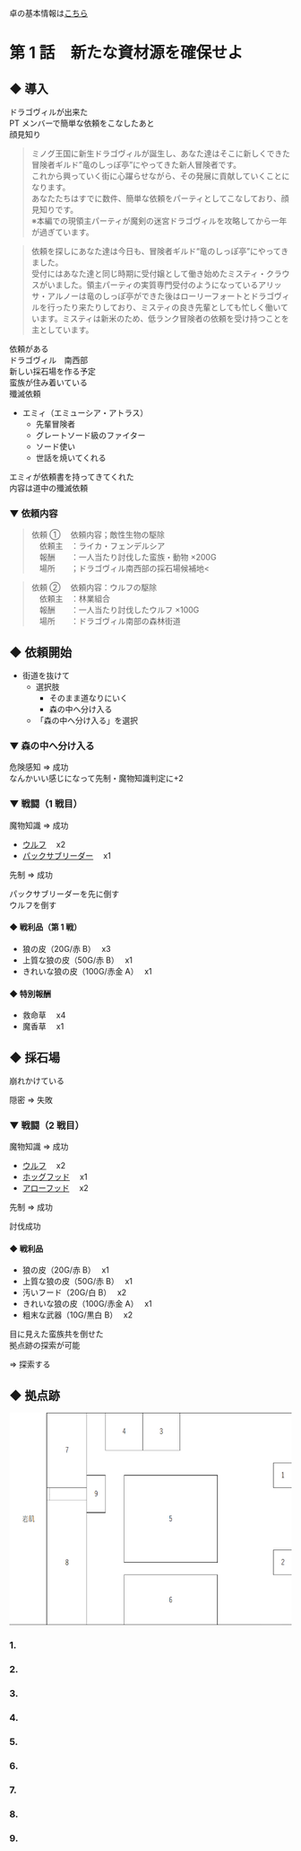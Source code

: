 卓の基本情報は[こちら](/HinaDoraSS/info.md)

# 第 1 話　新たな資材源を確保せよ

## ◆ 導入

ドラゴヴィルが出来た<br>
PT メンバーで簡単な依頼をこなしたあと<br>
顔見知り

> ミノグ王国に新生ドラゴヴィルが誕生し、あなた達はそこに新しくできた冒険者ギルド”竜のしっぽ亭”にやってきた新人冒険者です。<br>
> これから興っていく街に心躍らせながら、その発展に貢献していくことになります。<br>
> あなたたちはすでに数件、簡単な依頼をパーティとしてこなしており、顔見知りです。<br>
> ※本編での現領主パーティが魔剣の迷宮ドラゴヴィルを攻略してから一年が過ぎています。

> 依頼を探しにあなた達は今日も、冒険者ギルド“竜のしっぽ亭”にやってきました。<br>
> 受付にはあなた達と同じ時期に受付嬢として働き始めたミスティ・クラウスがいました。領主パーティの実質専門受付のようになっているアリッサ・アルノーは竜のしっぽ亭ができた後はローリーフォートとドラゴヴィルを行ったり来たりしており、ミスティの良き先輩としても忙しく働いています。ミスティは新米のため、低ランク冒険者の依頼を受け持つことを主としています。

依頼がある<br>
ドラゴヴィル　南西部<br>
新しい採石場を作る予定<br>
蛮族が住み着いている<br>
殲滅依頼

- エミィ（エミューシア・アトラス）
  - 先輩冒険者
  - グレートソード級のファイター
  - ソード使い
  - 世話を焼いてくれる

エミィが依頼書を持ってきてくれた<br>
内容は道中の殲滅依頼

### ▼ 依頼内容

> 依頼 ①
> 　依頼内容；敵性生物の駆除<br>
> 　依頼主　：ライカ・フェンデルシア<br>
> 　報酬　　：一人当たり討伐した蛮族・動物 ×200G<br>
> 　場所　　；ドラゴヴィル南西部の採石場候補地<

> 依頼 ②
> 　依頼内容：ウルフの駆除<br>
> 　依頼主　：林業組合<br>
> 　報酬　　：一人当たり討伐したウルフ ×100G<br>
> 　場所　　：ドラゴヴィル南部の森林街道

## ◆ 依頼開始

- 街道を抜けて
  - 選択肢
    - そのまま道なりにいく
    - 森の中へ分け入る
  - 「森の中へ分け入る」を選択

### ▼ 森の中へ分け入る

危険感知 ⇒ 成功<br>
なんかいい感じになって先制・魔物知識判定に+2

### ▼ 戦闘（1 戦目）

魔物知識 ⇒ 成功<br>

- [ウルフ](https://yutorize.2-d.jp/ytsheet/sw2.5/?id=xvvvDZ)　 x2<br>
- [パックサブリーダー](https://yutorize.2-d.jp/ytsheet/sw2.5/?id=skRkNd)　 x1

先制 ⇒ 成功

パックサブリーダーを先に倒す<br>
ウルフを倒す

#### ◆ 戦利品（第 1 戦）

- 狼の皮（20G/赤 B）　 x3<br>
- 上質な狼の皮（50G/赤 B）　 x1<br>
- きれいな狼の皮（100G/赤金 A）　 x1

#### ◆ 特別報酬

- 救命草　 x4<br>
- 魔香草　 x1

## ◆ 採石場

崩れかけている

隠密 ⇒ 失敗

### ▼ 戦闘（2 戦目）

魔物知識 ⇒ 成功<br>

- [ウルフ](https://yutorize.2-d.jp/ytsheet/sw2.5/?id=xvvvDZ)　 x2<br>
- [ホッグフッド](https://yutorize.2-d.jp/ytsheet/sw2.5/?id=DDMI4l)　 x1<br>
- [アローフッド](https://yutorize.2-d.jp/ytsheet/sw2.5/?id=LRMqRV)　 x2<br>

先制 ⇒ 成功

討伐成功

#### ◆ 戦利品

- 狼の皮（20G/赤 B）　 x1<br>
- 上質な狼の皮（50G/赤 B）　 x1<br>
- 汚いフード（20G/白 B）　 x2<br>
- きれいな狼の皮（100G/赤金 A）　 x1<br>
- 粗末な武器（10G/黒白 B）　 x2<br>

目に見えた蛮族共を倒せた<br>
拠点跡の探索が可能<br>

⇒ 探索する

## ◆ 拠点跡
![拠点跡](/HinaDoraSS/img/mapKyotenAto.png "拠点跡のマップ")
### 1.

### 2.

### 3.

### 4.

### 5.

### 6.

### 7.

### 8.

### 9.
